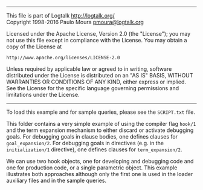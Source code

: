 ________________________________________________________________________

This file is part of Logtalk <http://logtalk.org/>  
Copyright 1998-2016 Paulo Moura <pmoura@logtalk.org>

Licensed under the Apache License, Version 2.0 (the "License");
you may not use this file except in compliance with the License.
You may obtain a copy of the License at

    http://www.apache.org/licenses/LICENSE-2.0

Unless required by applicable law or agreed to in writing, software
distributed under the License is distributed on an "AS IS" BASIS,
WITHOUT WARRANTIES OR CONDITIONS OF ANY KIND, either express or implied.
See the License for the specific language governing permissions and
limitations under the License.
________________________________________________________________________


To load this example and for sample queries, please see the `SCRIPT.txt`
file.

This folder contains a very simple example of using the compiler flag 
`hook/1` and the term expansion mechanism to either discard or activate 
debugging goals. For debugging goals in clause bodies, one defines clauses 
for `goal_expansion/2`. For debugging goals in directives (e.g. in the 
`initialization/1` directive), one defines clauses for `term_expansion/2`.

We can use two hook objects, one for developing and debugging code and
one for production code, or a single parametric object. This example
illustrates both approaches although only the first one is used in the
loader auxiliary files and in the sample queries.
